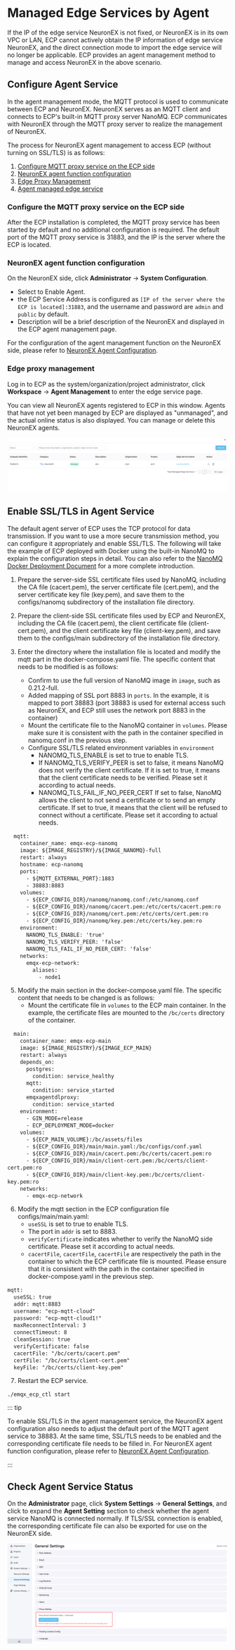 # Managed Edge Services by Agent

If the IP of the edge service NeuronEX is not fixed, or NeuronEX is in its own VPC or LAN, ECP cannot actively obtain the IP information of edge service NeuronEX, and the direct connection mode to import the edge service will no longer be applicable. ECP provides an agent management method to manage and access NeuronEX in the above scenario.

## Configure Agent Service

In the agent management mode, the MQTT protocol is used to communicate between ECP and NeuronEX. NeuronEX serves as an MQTT client and connects to ECP's built-in MQTT proxy server NanoMQ. ECP communicates with NeuronEX through the MQTT proxy server to realize the management of NeuronEX.

The process for NeuronEX agent management to access ECP (without turning on SSL/TLS) is as follows:

1. [Configure MQTT proxy service on the ECP side](#configure-the-mqtt-proxy-service-on-the-ecp-side)
2. [NeuronEX agent function configuration](#neuronex-agent-function-configuration)
3. [Edge Proxy Management](#edge-proxy-management)
4. [Agent managed edge service](#agent-managed-edge-service)

### Configure the MQTT proxy service on the ECP side

After the ECP installation is completed, the MQTT proxy service has been started by default and no additional configuration is required. The default port of the MQTT proxy service is 31883, and the IP is the server where the ECP is located.

### NeuronEX agent function configuration

On the NeuronEX side, click **Administrator** -> **System Configuration**.

- Select to Enable Agent.
- the ECP Service Address is configured as `[IP of the server where the ECP is located]:31883`, and the username and password are `admin` and `public` by default.
- Description will be a brief description of the NeuronEX and displayed in the ECP agent management page.

For the configuration of the agent management function on the NeuronEX side, please refer to [NeuronEX Agent Configuration](https://docs.emqx.com/en/neuronex/latest/admin/sys-configuration.html#agent-configuration).

### Edge proxy management

Log in to ECP as the system/organization/project administrator, click **Workspace** -> **Agent Management** to enter the edge service page.

You can view all NeuronEX agents registered to ECP in this window. Agents that have not yet been managed by ECP are displayed as "unmanaged", and the actual online status is also displayed. You can manage or delete this NeuronEX agents.

![agent-manage-list](./_assets/edge-agent-manage-list.png)

## Enable SSL/TLS in Agent Service

The default agent server of ECP uses the TCP protocol for data transmission. If you want to use a more secure transmission method, you can configure it appropriately and enable SSL/TLS. The following will take the example of ECP deployed with Docker using the built-in NanoMQ to explain the configuration steps in detail. You can also refer to the [NanoMQ Docker Deployment Document](https://nanomq.io/docs/en/latest/installation/docker.html) for a more complete introduction.

1. Prepare the server-side SSL certificate files used by NanoMQ, including the CA file (cacert.pem), the server certificate file (cert.pem), and the server certificate key file (key.pem), and save them to the configs/nanomq subdirectory of the installation file directory.

2. Prepare the client-side SSL certificate files used by ECP and NeuronEX, including the CA file (cacert.pem), the client certificate file (client-cert.pem), and the client certificate key file (client-key.pem), and save them to the configs/main subdirectory of the installation file directory.

3. Enter the directory where the installation file is located and modify the mqtt part in the docker-compose.yaml file. The specific content that needs to be modified is as follows:

   - Confirm to use the full version of NanoMQ image in `image`, such as 0.21.2-full.
   - Added mapping of SSL port 8883 in `ports`. In the example, it is mapped to port 38883 (port 38883 is used for external access such as NeuronEX, and ECP still uses the network port 8883 in the container)
   - Mount the certificate file to the NanoMQ container in `volumes`. Please make sure it is consistent with the path in the container specified in nanomq.conf in the previous step.
   - Configure SSL/TLS related environment variables in `environment`
     - NANOMQ_TLS_ENABLE is set to true to enable TLS.
     - If NANOMQ_TLS_VERIFY_PEER is set to false, it means NanoMQ does not verify the client certificate. If it is set to true, it means that the client certificate needs to be verified. Please set it according to actual needs.
     - NANOMQ_TLS_FAIL_IF_NO_PEER_CERT If set to false, NanoMQ allows the client to not send a certificate or to send an empty certificate. If set to true, it means that the client will be refused to connect without a certificate. Please set it according to actual needs.

```
  mqtt:
    container_name: emqx-ecp-nanomq
    image: ${IMAGE_REGISTRY}/${IMAGE_NANOMQ}-full
    restart: always
    hostname: ecp-nanomq
    ports:
      - ${MQTT_EXTERNAL_PORT}:1883
      - 38883:8883
    volumes:
      - ${ECP_CONFIG_DIR}/nanomq/nanomq.conf:/etc/nanomq.conf
      - ${ECP_CONFIG_DIR}/nanomq/cacert.pem:/etc/certs/cacert.pem:ro
      - ${ECP_CONFIG_DIR}/nanomq/cert.pem:/etc/certs/cert.pem:ro
      - ${ECP_CONFIG_DIR}/nanomq/key.pem:/etc/certs/key.pem:ro
    environment:
      NANOMQ_TLS_ENABLE: 'true'
      NANOMQ_TLS_VERIFY_PEER: 'false'
      NANOMQ_TLS_FAIL_IF_NO_PEER_CERT: 'false'
    networks:
      emqx-ecp-network:
        aliases:
          - node1
```

5. Modify the main section in the docker-compose.yaml file. The specific content that needs to be changed is as follows:
   - Mount the certificate file in `volumes` to the ECP main container. In the example, the certificate files are mounted to the `/bc/certs` directory of the container.

```
  main:
    container_name: emqx-ecp-main
    image: ${IMAGE_REGISTRY}/${IMAGE_ECP_MAIN}
    restart: always
    depends_on:
      postgres:
        condition: service_healthy
      mqtt:
        condition: service_started
      emqxagentdlproxy:
        condition: service_started
    environment:
      - GIN_MODE=release
      - ECP_DEPLOYMENT_MODE=docker
    volumes:
      - ${ECP_MAIN_VOLUME}:/bc/assets/files
      - ${ECP_CONFIG_DIR}/main/main.yaml:/bc/configs/conf.yaml
      - ${ECP_CONFIG_DIR}/main/cacert.pem:/bc/certs/cacert.pem:ro
      - ${ECP_CONFIG_DIR}/main/client-cert.pem:/bc/certs/client-cert.pem:ro
      - ${ECP_CONFIG_DIR}/main/client-key.pem:/bc/certs/client-key.pem:ro
    networks:
      - emqx-ecp-network
```

6. Modify the mqtt section in the ECP configuration file configs/main/main.yaml:
   - `useSSL` is set to true to enable TLS.
   - The port in `addr` is set to 8883.
   - `verifyCertificate` indicates whether to verify the NanoMQ side certificate. Please set it according to actual needs.
   - `cacertFile`, `cacertFile`, `cacertFile` are respectively the path in the container to which the ECP certificate file is mounted. Please ensure that it is consistent with the path in the container specified in docker-compose.yaml in the previous step.

```
mqtt:
  useSSL: true
  addr: mqtt:8883
  username: "ecp-mqtt-cloud"
  password: "ecp-mqtt-cloud1!"
  maxReconnectInterval: 3
  connectTimeout: 8
  cleanSession: true
  verifyCertificate: false
  cacertFile: "/bc/certs/cacert.pem"
  certFile: "/bc/certs/client-cert.pem"
  keyFile: "/bc/certs/client-key.pem"
```

7. Restart the ECP service.

```shell
./emqx_ecp_ctl start
```

::: tip

To enable SSL/TLS in the agent management service, the NeuronEX agent configuration also needs to adjust the default port of the MQTT agent service to 38883. At the same time, SSL/TLS needs to be enabled and the corresponding certificate file needs to be filled in. For NeuronEX agent function configuration, please refer to [NeuronEX Agent Configuration](https://docs.emqx.com/en/neuronex/latest/admin/sys-configuration.html#agent-configuration).

:::

## Check Agent Service Status

On the **Administrator** page, click **System Settings** -> **General Settings**, and click to expand the **Agent Setting** section to check whether the agent service NanoMQ is connected normally. If TLS/SSL connection is enabled, the corresponding certificate file can also be exported for use on the NeuronEX side.

![agent-service-status](./_assets/edge-agent-svc-status.png)

